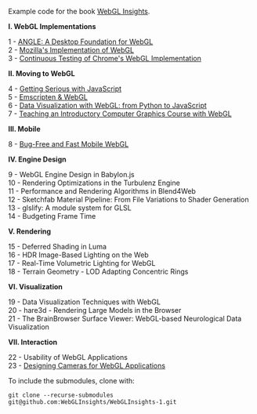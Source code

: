 Example code for the book [WebGL Insights](http://www.webglinsights.com).

**I. WebGL Implementations**

1 - [ANGLE: A Desktop Foundation for WebGL](01-ANGLE-A-Desktop-Foundation-for-WebGL)<br />
2 - [Mozilla's Implementation of WebGL](02-Mozillas-Implementation-of-WebGL)<br />
3 - [Continuous Testing of Chrome's WebGL Implementation](03-Continuous-Testing-of-Chromes-WebGL-Implementation)

**II. Moving to WebGL**

4 - [Getting Serious with JavaScript](04-Getting-Serious-with-JavaScript)<br />
5 - [Emscripten & WebGL](05-Emscripten-WebGL)<br />
6 - [Data Visualization with WebGL: from Python to JavaScript](https://github.com/vispy/webgl-insights)<br />
7 - [Teaching an Introductory Computer Graphics Course with WebGL](http://www.cs.unm.edu/~angel/WebGL/7E/)

**III. Mobile**

8 - [Bug-Free and Fast Mobile WebGL](08-Bug-Free-and-Fast-Mobile-WebGL)

**IV. Engine Design**

9 - WebGL Engine Design in Babylon.js<br />
10 - Rendering Optimizations in the Turbulenz Engine<br />
11 - Performance and Rendering Algorithms in Blend4Web<br />
12 - Sketchfab Material Pipeline: From File Variations to Shader Generation<br />
13 - glslify: A module system for GLSL<br />
14 - Budgeting Frame Time

**V. Rendering**

15 - Deferred Shading in Luma<br />
16 - HDR Image-Based Lighting on the Web<br />
17 - Real-Time Volumetric Lighting for WebGL<br />
18 - Terrain Geometry - LOD Adapting Concentric Rings

**VI. Visualization**

19 - Data Visualization Techniques with WebGL<br />
20 - hare3d - Rendering Large Models in the Browser<br />
21 - The BrainBrowser Surface Viewer: WebGL-based Neurological Data Visualization

**VII. Interaction**

22 - Usability of WebGL Applications<br />
23 - [Designing Cameras for WebGL Applications](23-Designing-Cameras-for-WebGL-Applications)

To include the submodules, clone with:
```
git clone --recurse-submodules git@github.com:WebGLInsights/WebGLInsights-1.git
```
